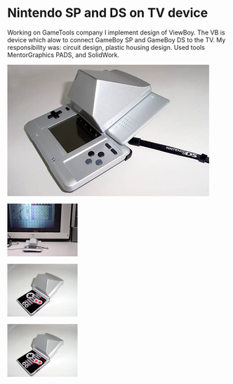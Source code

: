 # Nintendo SP and DS on TV device

Working on GameTools company I implement design of ViewBoy. The VB is device which alow to connect GameBoy SP and GameBoy DS to the TV.
My responsibility was: circuit design, plastic housing design. Used tools MentorGraphics PADS, and SolidWork.

![View Body - DS version](/projects/view_boy/060502_8.jpg)

![View Body - On TV](/projects/view_boy/viewboy2-3645.jpg)

![View Body - SP Version](/projects/view_boy/viewboy21-3647.jpg)

![View Body - SP Version Connectors](/projects/view_boy/viewboy21-3647.jpg)
